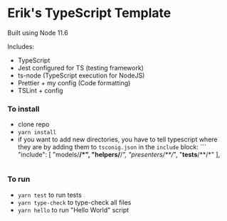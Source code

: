 # Erik's TypeScript Template

Built using Node 11.6

Includes:
- TypeScript
- Jest configured for TS (testing framework)
- ts-node (TypeScript execution for NodeJS)
- Prettier + my config (Code formatting)
- TSLint + config

### To install
- clone repo
- `yarn install`
-  if you want to add new directories, you have to tell typescript where they are by adding them to `tsconig.json` in the `include` block:
		```
		"include": [
    	"models/**/*",
    	"helpers/**/*",
    	"presenters/**/*",
    	"__tests__/**/*"
  	 ],
     ```

### To run
- `yarn test` to run tests
- `yarn type-check` to type-check all files
- `yarn hello` to run "Hello World" script
